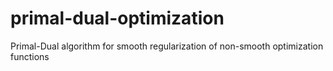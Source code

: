 # primal-dual-optimization
Primal-Dual algorithm for smooth regularization of non-smooth optimization functions
